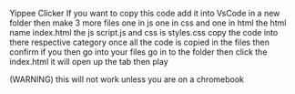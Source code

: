 Yippee Clicker If you want to copy this code add it into VsCode in a new folder then make 3 more files one in js one in css and one in html the html name index.html the js script.js and css is styles.css copy the code into there respective category once all the code is copied in the files then confirm if you then go into your files go in to the folder then click the index.html it will open up the tab then play

(WARNING) this will not work unless you are on a chromebook
